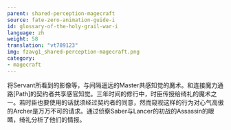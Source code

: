 ```yaml
---
parent: shared-perception-magecraft
source: fate-zero-animation-guide-i
id: glossary-of-the-holy-grail-war-i
language: zh
weight: 58
translation: "vt789123"
img: fzavg1_shared-perception-magecraft.png
category:
- magecraft
---
```


将Servant所看到的影像等，与间隔遥远的Master共感知觉的魔术。和连接魔力通路[Path]的契约者共享感官知觉。三年时间的修行中，时臣传授给绮礼的魔术之一。若时臣也要使用的话就须经过契约者的同意，然而窥视这样的行为对心气高傲的Archer是万万不可的请求。通过侦察Saber与Lancer的初战的Assassin的眼睛，绮礼分析了他们的情报。
